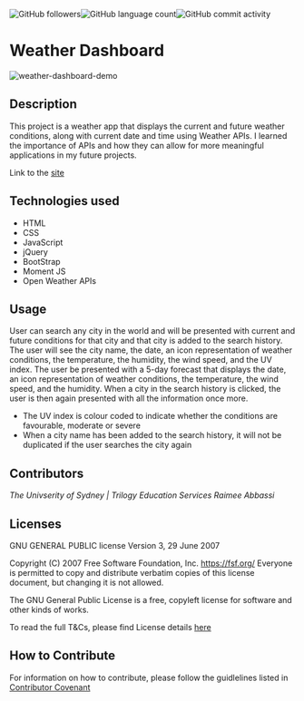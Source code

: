 <img alt="GitHub followers" src="https://img.shields.io/github/followers/Raimeeab?style=social"><img alt="GitHub language count" src="https://img.shields.io/github/languages/count/Raimeeab/weather-dashboard?style=social"><img alt="GitHub commit activity" src="https://img.shields.io/github/commit-activity/w/Raimeeab/weather-dashboard?style=social">

# Weather Dashboard

![weather-dashboard-demo](https://github.com/Raimeeab/weather-dashboard/blob/main/assets/images/weather-dashboard-demo.gif)

## Description 

This project is a weather app that displays the current and future weather conditions, along with current date and time using Weather APIs. I learned the importance of APIs and how they can allow for more meaningful applications in my future projects. 

Link to the [site](https://raimeeab.github.io/weather-dashboard)

## Technologies used 

- HTML
- CSS
- JavaScript
- jQuery
- BootStrap
- Moment JS
- Open Weather APIs

## Usage 

User can search any city in the world and will be presented with current and future conditions for that city and that city is added to the search history. The user will see the city name, the date, an icon representation of weather conditions, the temperature, the humidity, the wind speed, and the UV index. The user be presented with a 5-day forecast that displays the date, an icon representation of weather conditions, the temperature, the wind speed, and the humidity. When a city in the search history is clicked, the user is then again presented with all the information once more. 

- The UV index is colour coded to indicate whether the conditions are favourable, moderate or severe 
- When a city name has been added to the search history, it will not be duplicated if the user searches the city again

## Contributors

*The Univserity of Sydney | Trilogy Education Services*
*Raimee Abbassi*

## Licenses

GNU GENERAL PUBLIC license
Version 3, 29 June 2007

Copyright (C) 2007 Free Software Foundation, Inc. <https://fsf.org/>
Everyone is permitted to copy and distribute verbatim copies
of this license document, but changing it is not allowed.

The GNU General Public License is a free, copyleft license for
software and other kinds of works.

To read the full T&Cs, please find License details [here](https://github.com/Raimeeab/weather-dashboard/blob/main/LICENSE)


## How to Contribute

For information on how to contribute, please follow the guidlelines listed in [Contributor Covenant](https://www.contributor-covenant.org/) 
